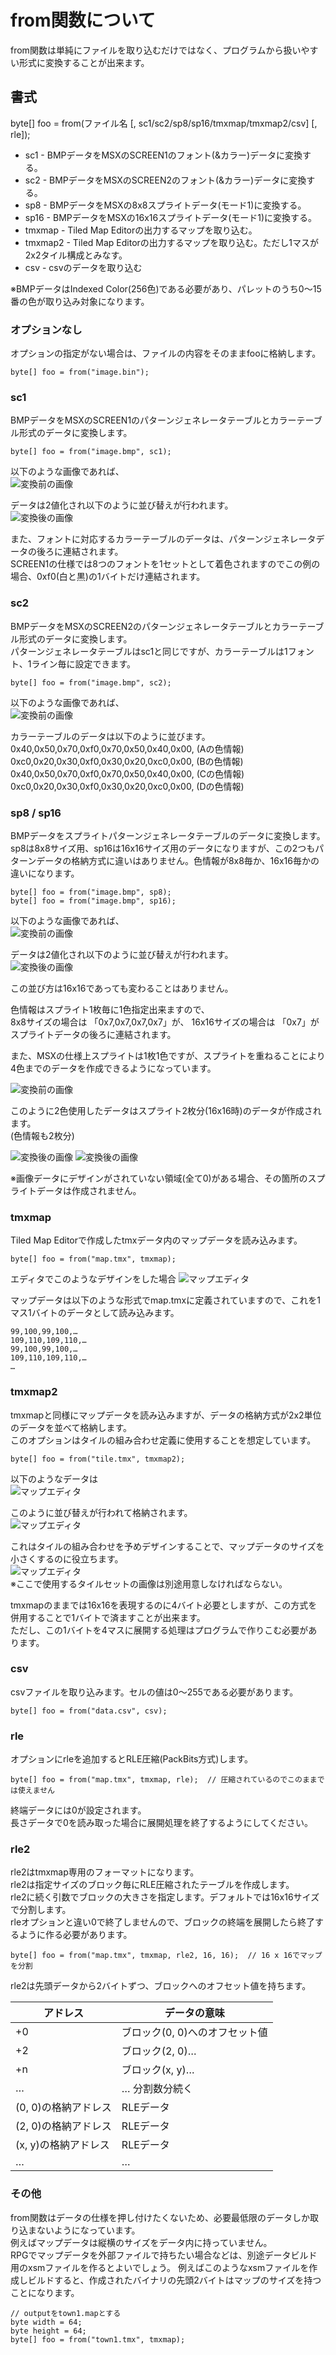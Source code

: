 # from関数について

from関数は単純にファイルを取り込むだけではなく、プログラムから扱いやすい形式に変換することが出来ます。  

## 書式

byte[] foo = from(ファイル名 [, sc1/sc2/sp8/sp16/tmxmap/tmxmap2/csv] [, rle]);

- sc1 - BMPデータをMSXのSCREEN1のフォント(&カラー)データに変換する。
- sc2 - BMPデータをMSXのSCREEN2のフォント(&カラー)データに変換する。
- sp8 - BMPデータをMSXの8x8スプライトデータ(モード1)に変換する。
- sp16 - BMPデータをMSXの16x16スプライトデータ(モード1)に変換する。
- tmxmap - Tiled Map Editorの出力するマップを取り込む。
- tmxmap2 - Tiled Map Editorの出力するマップを取り込む。ただし1マスが2x2タイル構成とみなす。
- csv - csvのデータを取り込む

※BMPデータはIndexed Color(256色)である必要があり、パレットのうち0～15番の色が取り込み対象になります。

### オプションなし
オプションの指定がない場合は、ファイルの内容をそのままfooに格納します。
```
byte[] foo = from("image.bin");
```

### sc1
BMPデータをMSXのSCREEN1のパターンジェネレータテーブルとカラーテーブル形式のデータに変換します。  
```
byte[] foo = from("image.bmp", sc1);
```
以下のような画像であれば、  
![変換前の画像](sc1-1.png)  

データは2値化され以下のように並び替えが行われます。  
![変換後の画像](sc1-2.png)  

また、フォントに対応するカラーテーブルのデータは、パターンジェネレータデータの後ろに連結されます。  
SCREEN1の仕様では8つのフォントを1セットとして着色されますのでこの例の場合、0xf0(白と黒)の1バイトだけ連結されます。

### sc2
BMPデータをMSXのSCREEN2のパターンジェネレータテーブルとカラーテーブル形式のデータに変換します。  
パターンジェネレータテーブルはsc1と同じですが、カラーテーブルは1フォント、1ライン毎に設定できます。
```
byte[] foo = from("image.bmp", sc2);
```
以下のような画像であれば、  
![変換前の画像](sc2-1.png)  

カラーテーブルのデータは以下のように並びます。  
0x40,0x50,0x70,0xf0,0x70,0x50,0x40,0x00, (Aの色情報)  
0xc0,0x20,0x30,0xf0,0x30,0x20,0xc0,0x00, (Bの色情報)  
0x40,0x50,0x70,0xf0,0x70,0x50,0x40,0x00, (Cの色情報)  
0xc0,0x20,0x30,0xf0,0x30,0x20,0xc0,0x00, (Dの色情報)  

### sp8 / sp16
BMPデータをスプライトパターンジェネレータテーブルのデータに変換します。  
sp8は8x8サイズ用、sp16は16x16サイズ用のデータになりますが、この2つもパターンデータの格納方式に違いはありません。色情報が8x8毎か、16x16毎かの違いになります。  

```
byte[] foo = from("image.bmp", sp8);
byte[] foo = from("image.bmp", sp16);
```

以下のような画像であれば、  
![変換前の画像](sp1-1.png)  

データは2値化され以下のように並び替えが行われます。  
![変換後の画像](sp1-2.png)  

この並び方は16x16であっても変わることはありません。  

色情報はスプライト1枚毎に1色指定出来ますので、  
8x8サイズの場合は 「0x7,0x7,0x7,0x7」が、
16x16サイズの場合は 「0x7」がスプライトデータの後ろに連結されます。

また、MSXの仕様上スプライトは1枚1色ですが、スプライトを重ねることにより4色までのデータを作成できるようになっています。

![変換前の画像](sp1-3.png)  

このように2色使用したデータはスプライト2枚分(16x16時)のデータが作成されます。  
(色情報も2枚分)

![変換後の画像](sp1-4.png)  ![変換後の画像](sp1-5.png)  

※画像データにデザインがされていない領域(全て0)がある場合、その箇所のスプライトデータは作成されません。

### tmxmap
Tiled Map Editorで作成したtmxデータ内のマップデータを読み込みます。
```
byte[] foo = from("map.tmx", tmxmap);
```
エディタでこのようなデザインをした場合
![マップエディタ](tmx1.png)  

マップデータは以下のような形式でmap.tmxに定義されていますので、これを1マス1バイトのデータとして読み込みます。
```
99,100,99,100,…
109,110,109,110,…
99,100,99,100,…
109,110,109,110,…
…
```

### tmxmap2
tmxmapと同様にマップデータを読み込みますが、データの格納方式が2x2単位のデータを並べて格納します。  
このオプションはタイルの組み合わせ定義に使用することを想定しています。

```
byte[] foo = from("tile.tmx", tmxmap2);
```

以下のようなデータは  
![マップエディタ](tmx2-1.png)  

このように並び替えが行われて格納されます。  
![マップエディタ](tmx2-2.png)  

これはタイルの組み合わせを予めデザインすることで、マップデータのサイズを小さくするのに役立ちます。  
![マップエディタ](tmx2-3.png)  
※ここで使用するタイルセットの画像は別途用意しなければならない。  

tmxmapのままでは16x16を表現するのに4バイト必要としますが、この方式を併用することで1バイトで済ますことが出来ます。  
ただし、この1バイトを4マスに展開する処理はプログラムで作りこむ必要があります。  

### csv
csvファイルを取り込みます。セルの値は0～255である必要があります。
```
byte[] foo = from("data.csv", csv);
```

### rle
オプションにrleを追加するとRLE圧縮(PackBits方式)します。
```
byte[] foo = from("map.tmx", tmxmap, rle);  // 圧縮されているのでこのままでは使えません
```
終端データには0が設定されます。  
長さデータで0を読み取った場合に展開処理を終了するようにしてください。

### rle2
rle2はtmxmap専用のフォーマットになります。  
rle2は指定サイズのブロック毎にRLE圧縮されたテーブルを作成します。  
rle2に続く引数でブロックの大きさを指定します。デフォルトでは16x16サイズで分割します。  
rleオプションと違い0で終了しませんので、ブロックの終端を展開したら終了するように作る必要があります。
```
byte[] foo = from("map.tmx", tmxmap, rle2, 16, 16);  // 16 x 16でマップを分割
```
rle2は先頭データから2バイトずつ、ブロックへのオフセット値を持ちます。

|アドレス|データの意味|
|--|--|
|+0|ブロック(0, 0)へのオフセット値|
|+2|ブロック(2, 0)…|
|+n|ブロック(x, y)…|
|…|… 分割数分続く|
|(0, 0)の格納アドレス|RLEデータ|
|(2, 0)の格納アドレス|RLEデータ|
|(x, y)の格納アドレス|RLEデータ|
|…|…|


### その他

from関数はデータの仕様を押し付けたくないため、必要最低限のデータしか取り込まないようになっています。  
例えばマップデータは縦横のサイズをデータ内に持っていません。  
RPGでマップデータを外部ファイルで持ちたい場合などは、別途データビルド用のxsmファイルを作るとよいでしょう。
例えばこのようなxsmファイルを作成しビルドすると、作成されたバイナリの先頭2バイトはマップのサイズを持つことになります。
```
// outputをtown1.mapとする
byte width = 64;
byte height = 64;
byte[] foo = from("town1.tmx", tmxmap);
```
